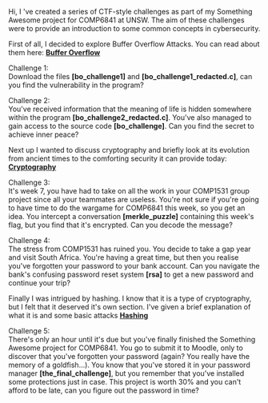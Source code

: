 Hi, I 've created a series of CTF-style challenges as part of my Something Awesome project for COMP6841 at UNSW.
The aim of these challenges were to provide an introduction to some common concepts in cybersecurity.

First of all, I decided to explore Buffer Overflow Attacks.
You can read about them here: [**Buffer Overflow**](https://github.com/4rk1/SomethingAwesome/blob/main/Buffer%20Overflow.pdf)

Challenge 1:\
Download the files **[bo_challenge1]** and **[bo_challenge1_redacted.c]**, can you find the vulnerability in the program?

Challenge 2:\
You've received information that the meaning of life is hidden somewhere within the program **[bo_challenge2_redacted.c]**. 
You've also managed to gain access to the source code **[bo_challenge]**. Can you find the secret to achieve
inner peace?

Next up I wanted to discuss cryptography and briefly look at its evolution from ancient times to the comforting security
it can provide today: [**Cryptography**](https://github.com/4rk1/SomethingAwesome/blob/main/Cryptography.pdf)

Challenge 3:\
It's week 7, you have had to take on all the work in your COMP1531 group project since all your teammates are useless. You're not
sure if you're going to have time to do the wargame for COMP6841 this week, so you get an idea. You intercept a conversation
**[merkle_puzzle]** containing this week's flag, but you find that it's encrypted. Can you decode the message?

Challenge 4:\
The stress from COMP1531 has ruined you. You decide to take a gap year and visit South Africa. You're having a great time, but
then you realise you've forgotten your password to your bank account. Can you navigate the bank's confusing password reset
system **[rsa]** to get a new password and continue your trip?

Finally I was intrigued by hashing. I know that it is a type of cryptography, but I felt that it deserved it's own section.
I've given a brief explanation of what it is and some basic attacks [**Hashing**](https://github.com/4rk1/SomethingAwesome/blob/main/Hashing.pdf)

Challenge 5:\
There's only an hour until it's due but you've finally finished the Something Awesome project for COMP6841. You go to submit it
to Moodle, only to discover that you've forgotten your password (again? You really have the memory of a goldfish...). You know
that you've stored it in your password manager **[the_final_challenge]**, but you remember that you've installed some
protections just in case. This project is worth 30% and you can't afford to be late, can you figure out the password in time?
